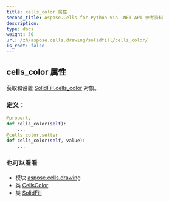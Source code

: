 ```yaml
---
title: cells_color 属性
second_title: Aspose.Cells for Python via .NET API 参考资料
description:
type: docs
weight: 30
url: /zh/aspose.cells.drawing/solidfill/cells_color/
is_root: false
---
```

## cells_color 属性

获取和设置 [SolidFill.cells_color](/cells/python-net/zh/aspose.cells.drawing/solidfill#cells_color) 对象。
### 定义：
```python
@property
def cells_color(self):
    ...
@cells_color.setter
def cells_color(self, value):
    ...
```

### 也可以看看
* 模块 [aspose.cells.drawing](../../)
* 类 [CellsColor](/cells/python-net/zh/aspose.cells/cellscolor)
* 类 [SolidFill](/cells/python-net/zh/aspose.cells.drawing/solidfill)
